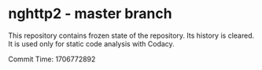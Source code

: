 # nghttp2 - master branch

This repository contains frozen state of the repository.
Its history is cleared. It is used only for static code
analysis with Codacy.

Commit Time: 1706772892